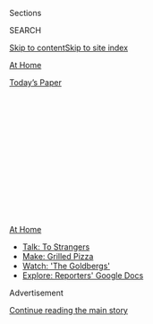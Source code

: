 <div id="app">

<div>

<div>

<div>

<div class="NYTAppHideMasthead css-1q2w90k e1suatyy0">

<div class="section css-ui9rw0 e1suatyy2">

<div class="css-eph4ug er09x8g0">

<div class="css-6n7j50">

</div>

<span class="css-1dv1kvn">Sections</span>

<div class="css-10488qs">

<span class="css-1dv1kvn">SEARCH</span>

</div>

[Skip to content](#site-content)[Skip to site index](#site-index)

</div>

<div id="masthead-section-label" class="css-1wr3we4 eaxe0e00">

[At
Home](https://www.nytimes3xbfgragh.onion/spotlight/at-home)

</div>

<div class="css-10698na e1huz5gh0">

</div>

</div>

<div id="masthead-bar-one" class="section hasLinks css-15hmgas e1csuq9d3">

<div class="css-uqyvli e1csuq9d0">

</div>

<div class="css-1uqjmks e1csuq9d1">

</div>

<div class="css-9e9ivx">

[](https://myaccount.nytimes3xbfgragh.onion/auth/login?response_type=cookie&client_id=vi)

</div>

<div class="css-1bvtpon e1csuq9d2">

[Today’s
Paper](https://www.nytimes3xbfgragh.onion/section/todayspaper)

</div>

</div>

</div>

</div>

<div data-aria-hidden="false">

<div id="site-content" data-role="main">

<div>

<div class="css-1aor85t" style="opacity:0.000000001;z-index:-1;visibility:hidden">

<div class="css-1hqnpie">

<div class="css-epjblv">

<span class="css-17xtcya">[At
Home](/spotlight/at-home)</span><span class="css-x15j1o">|</span><span class="css-fwqvlz">Make
Pizza … On Your
Grill</span>

</div>

<div class="css-k008qs">

<div class="css-1iwv8en">

<span class="css-18z7m18"></span>

<div>

</div>

</div>

<span class="css-1n6z4y">https://nyti.ms/3gklcge</span>

<div class="css-1705lsu">

<div class="css-4xjgmj">

<div class="css-4skfbu" data-role="toolbar" data-aria-label="Social Media Share buttons, Save button, and Comments Panel with current comment count" data-testid="share-tools">

  - 
  - 
  - 
  - 
    
    <div class="css-6n7j50">
    
    </div>

  - 

</div>

</div>

</div>

</div>

</div>

</div>

<div id="NYT_TOP_BANNER_REGION" class="css-13pd83m">

<div>

<div id="maps-athome-menu" class="section interactive-content interactive-size-medium css-1edisqu">

<div class="css-17ih8de interactive-body">

<div class="at-home-nav__innerContainer">

<div class="at-home-nav__title">

[At
Home](https://www.nytimes3xbfgragh.onion/spotlight/at-home?action=click&pgtype=Article&state=default&region=TOP_BANNER&context=at_home_menu)

</div>

  - [Talk: To
    Strangers](https://www.nytimes3xbfgragh.onion/2020/08/03/well/family/the-benefits-of-talking-to-strangers.html?action=click&pgtype=Article&state=default&region=TOP_BANNER&context=at_home_menu)
  - [Make: Grilled
    Pizza](https://www.nytimes3xbfgragh.onion/2020/08/01/at-home/coronavirus-make-pizza-on-a-grill.html?action=click&pgtype=Article&state=default&region=TOP_BANNER&context=at_home_menu)
  - [Watch: 'The
    Goldbergs'](https://www.nytimes3xbfgragh.onion/2020/07/31/arts/television/goldbergs-abc-stream.html?action=click&pgtype=Article&state=default&region=TOP_BANNER&context=at_home_menu)
  - [Explore: Reporters' Google
    Docs](https://www.nytimes3xbfgragh.onion/interactive/2020/at-home/even-more-reporters-editors-diaries-lists-recommendations.html?action=click&pgtype=Article&state=default&region=TOP_BANNER&context=at_home_menu)

</div>

</div>

</div>

</div>

</div>

<div id="top-wrapper" class="css-1sy8kpn">

<div id="top-slug" class="css-l9onyx">

Advertisement

</div>

[Continue reading the main
story](#after-top)

<div class="ad top-wrapper" style="text-align:center;height:100%;display:block;min-height:250px">

<div id="top" class="place-ad" data-position="top" data-size-key="top">

</div>

</div>

<div id="after-top">

</div>

</div>

<div>

<div id="sponsor-wrapper" class="css-1hyfx7x">

<div id="sponsor-slug" class="css-19vbshk">

Supported by

</div>

[Continue reading the main
story](#after-sponsor)

<div id="sponsor" class="ad sponsor-wrapper" style="text-align:center;height:100%;display:block">

</div>

<div id="after-sponsor">

</div>

</div>

<div class="css-186x18t">

</div>

<div class="css-1vkm6nb ehdk2mb0">

# Make Pizza … On Your Grill

</div>

Bear with us. We know this sounds bonkers, but it really does
work.

<div class="css-79elbk" data-testid="photoviewer-wrapper">

<div class="css-z3e15g" data-testid="photoviewer-wrapper-hidden">

</div>

<div class="css-1a48zt4 ehw59r15" data-testid="photoviewer-children">

![<span class="css-cnj6d5 e1z0qqy90" itemprop="copyrightHolder"><span class="css-1ly73wi e1tej78p0">Credit...</span><span><span>Kyle
Johnson for The New York
Times</span></span></span>](https://static01.graylady3jvrrxbe.onion/images/2020/08/02/multimedia/02ah-grilledpizza1/02ah-grilledpizza1-articleLarge.jpg?quality=75&auto=webp&disable=upscale)

</div>

</div>

<div class="css-18e8msd">

<div class="css-vp77d3 epjyd6m0">

<div class="css-1baulvz">

By [<span class="css-1baulvz last-byline" itemprop="name">Amelia
Nierenberg</span>](https://www.nytimes3xbfgragh.onion/by/amelia-nierenberg)

</div>

</div>

  - Aug. 1,
    2020

  - 
    
    <div class="css-4xjgmj">
    
    <div class="css-d8bdto" data-role="toolbar" data-aria-label="Social Media Share buttons, Save button, and Comments Panel with current comment count" data-testid="share-tools">
    
      - 
      - 
      - 
      - 
        
        <div class="css-6n7j50">
        
        </div>
    
      - 
    
    </div>
    
    </div>

</div>

</div>

<div class="section meteredContent css-1r7ky0e" name="articleBody" itemprop="articleBody">

<div class="css-1fanzo5 StoryBodyCompanionColumn">

<div class="css-53u6y8">

Homemade pizza is great. A 500-degree oven in August is not.

But if you have a grill, you can turn it into a makeshift pizza oven.
You won’t end up with the most traditional pie — it’ll be more like a
flatbread — but that’s OK.

[Grilled
pizza](https://www.nytimes3xbfgragh.onion/2013/07/01/health/forgot-tofu-hot-dogs-pizza-on-the-grill.html),
done right, will be ready in minutes. It’s delicious, and your friends
will be impressed. It’s also a great way to use up all the
[yeast](https://slate.com/business/2020/04/yeast-shortage-supermarkets-coronavirus.html)
and flour you panic-bought in March.

## Make and shape the dough.

Pizza dough is pretty straightforward: flour, water, salt, yeast. Some
recipes call for a little sugar and olive oil. If you’re looking for
inspiration, look to the Cooking section of The New York Times, which
includes [a
recipe](https://cooking.nytimes3xbfgragh.onion/recipes/1014838-pizza-on-the-grill)
specifically for grilled pizza.

You’ll want a thin dough, but one that isn’t floppy: You don’t want it
to droop between the grill grates. So use your hands instead of a
rolling pin to stretch it out. Stop when it’s about as thick as the
length of your fingernail.

</div>

</div>

<div class="css-1fanzo5 StoryBodyCompanionColumn">

<div class="css-53u6y8">

Don’t try to make a separate crust. It probably won’t cook through, and
isn’t necessary to the recipe.

## Get that grill hot.

Pizza is a high-heat food. If you have a thermometer, aim for around 500
degrees. If not, just hold your palm about six inches away from the
heat. When it’s uncomfortable after a few seconds, you’re ready to go.

The heat distribution in a pizza oven is sort of like surround sound.
“It’s above it, below it, swirling around it,” explained Anthony
Falco, 41, [an international pizza consultant](https://www.piz.za.com/).

But on a grill, the heat comes from the bottom. You can, of course,
mimic a pizza oven by closing the lid. Or you can embrace the
flatbread-y quality and keep the lid
up.

</div>

</div>

<div class="css-79elbk" data-testid="photoviewer-wrapper">

<div class="css-z3e15g" data-testid="photoviewer-wrapper-hidden">

</div>

<div class="css-1a48zt4 ehw59r15" data-testid="photoviewer-children">

![<span class="css-cnj6d5 e1z0qqy90" itemprop="copyrightHolder"><span class="css-1ly73wi e1tej78p0">Credit...</span><span>Kyle
Johnson for The New York
Times</span></span>](https://static01.graylady3jvrrxbe.onion/images/2020/08/02/multimedia/02ah-grilledpizza2/02grilledpizza2-articleLarge.jpg?quality=75&auto=webp&disable=upscale)

</div>

</div>

<div class="css-1fanzo5 StoryBodyCompanionColumn">

<div class="css-53u6y8">

## A pizza stone works, or you can go straight on the grate.

If you have a pizza stone — or even [a metal
sheet-pan](https://cooking.nytimes3xbfgragh.onion/recipes/1020233-sheet-pan-pizza-with-asparagus-and-arugula)
— you can just put it on top of the grill. It’ll give you a more
consistent crust and might help with heat distribution.

</div>

</div>

<div class="css-1fanzo5 StoryBodyCompanionColumn">

<div class="css-53u6y8">

Slapping the dough down straight on the grate, though, might be more
fun.

“When something has those char marks, you can taste the barbecue
aspect,” said Audrey Kelly, 34, a pizzaiola and the owner of [Audrey
Jane’s Pizza Garage](https://www.thepizzagarage.com/) in Boulder, Colo.

<div id="NYT_MAIN_CONTENT_2_REGION" class="css-9tf9ac">

<div>

</div>

</div>

Either way, put the dough down fast to keep it from sticking. A dusting
of flour should do the trick. A little olive oil will, too, but go easy.
You don’t want your pizza to burst into flames.

## Keep an eye on the dough.

If you’re cooking it on a stove or a sheet-pan, you can probably follow
the recipe with minimal changes.

But if you’re a straight-to-the-grate maverick, think of the preparation
in two stages: a dough stage and a topping stage, with a flip in
between. Watch the surface of the dough. Once it has some big air
bubbles and the char marks are starting to brown, flip the dough so it
cooks evenly on both sides. This when the toppings are added.

If you want a benchmark, Ms. Kelly suggested shooting for an eight
minute cook time: four to five for the dough, flip, then three to four
for the toppings.

## Consider your toppings.

Sauce, regrettably, is probably an iffy bet. Too little will leave the
pizza under-flavored. But too much might make it soggy. If you are going
to sauce, a small amount should suffice.

</div>

</div>

<div class="css-1fanzo5 StoryBodyCompanionColumn">

<div class="css-53u6y8">

If you’re adding meat, cook it beforehand, as well as some vegetables.
Summer markets are flourishing right now — take advantage.

“The key is you’re getting the best produce, and you’re treating it very
simply,” Mr. Falco said, 41.

If you’re looking for a guiding cheese principle, try to think of what
your other toppings don’t yet fulfill. If you’re salt-less, try some
shaved pecorino. If you need something creamy-ish, dollop some ricotta.
If you’re looking for texture, think mozzarella.

## Portion your pie size.

A big pizza is going to be harder to flip and harder to evenly heat.

So make a few dinner-plate-sized ones instead. This is a great thing to
do with kids — set up a topping station and let them make their own
pizza.

And remember, it’s summer during a pandemic. If it works out, it’ll be
fun to share. If not, the worst thing that happens is that you just call
for pizza delivery instead.

</div>

</div>

</div>

<div>

</div>

<div>

</div>

<div>

</div>

<div>

<div id="bottom-wrapper" class="css-1ede5it">

<div id="bottom-slug" class="css-l9onyx">

Advertisement

</div>

[Continue reading the main
story](#after-bottom)

<div id="bottom" class="ad bottom-wrapper" style="text-align:center;height:100%;display:block;min-height:90px">

</div>

<div id="after-bottom">

</div>

</div>

</div>

</div>

</div>

## Site Index

<div>

</div>

## Site Information Navigation

  - [© <span>2020</span> <span>The New York Times
    Company</span>](https://help.nytimes3xbfgragh.onion/hc/en-us/articles/115014792127-Copyright-notice)

<!-- end list -->

  - [NYTCo](https://www.nytco.com/)
  - [Contact
    Us](https://help.nytimes3xbfgragh.onion/hc/en-us/articles/115015385887-Contact-Us)
  - [Work with us](https://www.nytco.com/careers/)
  - [Advertise](https://nytmediakit.com/)
  - [T Brand Studio](http://www.tbrandstudio.com/)
  - [Your Ad
    Choices](https://www.nytimes3xbfgragh.onion/privacy/cookie-policy#how-do-i-manage-trackers)
  - [Privacy](https://www.nytimes3xbfgragh.onion/privacy)
  - [Terms of
    Service](https://help.nytimes3xbfgragh.onion/hc/en-us/articles/115014893428-Terms-of-service)
  - [Terms of
    Sale](https://help.nytimes3xbfgragh.onion/hc/en-us/articles/115014893968-Terms-of-sale)
  - [Site
    Map](https://spiderbites.nytimes3xbfgragh.onion)
  - [Help](https://help.nytimes3xbfgragh.onion/hc/en-us)
  - [Subscriptions](https://www.nytimes3xbfgragh.onion/subscription?campaignId=37WXW)

</div>

</div>

</div>

</div>
